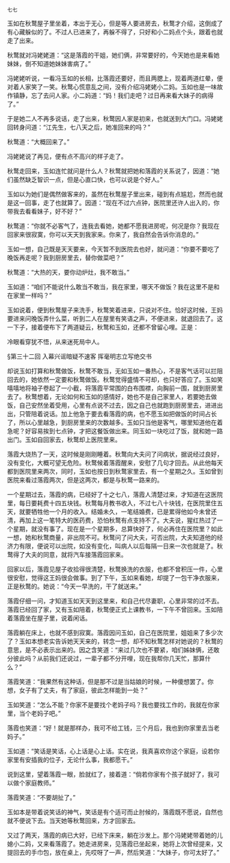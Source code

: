     七七 

   玉如在秋鹜屋子里坐着，本出于无心，但是等人要进房去，秋鹜才介绍，这倒成了有心藏躲似的了。不过人已进来了，再躲不得了，只好和小二妈点个头，跟着也就走了出来。

   秋鹜就对冯姥姥道：“这是落霞的干姐，她们俩，非常要好的，今天她也是来看她妹妹，倒不知道她妹妹害病了。”

   冯姥姥听说，一看冯玉如的长相，比落霞还要好，而且两腮上，现着两道红晕，便对着人家笑了一笑。秋鹜心慌意乱之间，没有介绍冯姥姥小二妈。玉如也是一味故作镇静，忘了去问人家。小二妈道：“妈！我们走吧？过日再来看大妹子的病得了。”

   于是她二人不再多说话，走了出来，秋鹜因人家是初来，也就送到大门口。冯姥姥回转身问道：“江先生，七八天之后，她准回来的吗？”

   秋鹜道：“大概回来了。”

   冯姥姥说了再见，便有点不高兴的样子走了。

   秋鹜走回来，玉如连忙就问是什么人？秋鹜就把她和落霞的关系说了，因道：“她们虽然缺乏智识一点，但是心直口快，也可以说是个好人。”

   玉如以为她们是偶然做客来的，虽然在秋鹜屋子里出来，碰到有点尴尬，然而也就是这一回事，走了也就算了。因道：“现在不过六点钟，医院里还许人出入的，你带我去看看妹子，好不好？”

   秋鹜道：“你就不必客气了，连我去看她，她都不愿我进房呢，何况是你？我现在回家来很寂寞，你可以天天到我家来。你来了，我自然会告诉你消息的。”

   玉如一想，自己既是天天要来，今天暂不到医院去也好，就问道：“你要不要吃了晚饭再走呢？我到厨房里去，替你做菜吧？”

   秋鹜道：“大热的天，要你动炉灶，我不敢当。”

   玉如道：“咱们不能说什么敢当不敢当，我在家里，哪天不做饭？我在这里不是和在家里一样吗？”

   玉如说着，便到秋鹜屋子来洗手，秋鹜笑着进来，只说对不住。恰好这时候，王妈要进来问晚饭弄什么菜，听到二人在屋里有笑语之声，不便进来，就退回去了。这一下子，接着便布下了两道疑云，秋鹜和玉如，还都不曾留心哩。正是：

   冷眼看穿犹不悟，从来迷死局中人。

   §第三十二回 入幕兴谣暗疑不速客 挥毫明志立写绝交书

   却说玉如打算和秋鹜做饭，秋鹜不敢当，无如玉如一番热心，不是客气话可以拦阻回去的，她依然一定要和秋鹜做饭。秋鹜觉得盛情不可却，也只好答应了。玉如笑嘻嘻地将袖子卷起了一小截，将落霞平常围的白布围襟，向胸前一围，就到厨房里去了。秋鹜想着，无论如何和玉如的感情好，她也不是自己家里人，若要她去做饭，自己安然坐着受用，心里有点说不过去，因之自己也就跑到厨房里去，进进出出，只管陪着说话。加上他急于要去看落霞的病，也不愿玉如把做饭的时间占长了，所以心里越急，到厨房里来的次数越多。玉如只当他是客气，哪里知道他在着急呢？好容易挨到七点钟，才把这餐饭做出来。同玉如一块吃过了饭，就和她一路出门。玉如自回家去，秋鹜却上医院里来。

   落霞大烧热了一天，这时候是刚刚睡着。秋鹜向大夫问了问病状，据说经过良好，没有变化，大概可望无危险。秋鹜候着落霞醒来，安慰了几句才回去。从此他每天都到医院里来两次，同时，玉如也按日到秋鹜家里去，有一个星期之久。玉如曾到医院来看过落霞两次，但是这两次，都是与秋鹜一路来的。

   一个星期过去，落霞的病，已经好了十之七八，落霞人清楚过来，才知道在这医院里，每日要耗费十四五块钱。秋鹜每月教书收入，不过七八十块钱，在医院里住五天，就要牺牲他一个月的收入。结婚未久，一笔结婚费，已是累得他如今未曾还清，再加上这一笔特大的医药费，恐怕秋鹜有点支持不了。大夫说，猩红热过了一个星期，就没有事了。现在是一个星期多，总算快好了，何必再住在医院里？如此一想，她和秋鹜商量，非出院不可。秋鹜问了问大夫，可否出院，大夫知道他的经济力有限，便说可以出院，如没有变化，叫病人以后每隔一日来一次也就是了。秋鹜得了大夫的同意，就将汽车接落霞回家来。

   回家以后，落霞见屋子收拾得很清楚，秋鹜换洗的衣服，也都不曾积压一件，心里很安慰，觉得这王妈很会做事。到了下午，玉如来看她，却提了一包干净衣服来，正是秋鹜的。她说：“今天一早洗的，干了就送来。”

   落霞仔细一问，才知道玉如天天到这里来，和自己代尽妻职，心里非常的过不去。落霞已经回了家，又有玉如陪着，秋鹜便正式上课教书，一下午不曾回来。玉如陪着落霞坐在屋子里，说着闲话。

   落霞躺在床上，也就不感到寂寞。落霞因问玉如，自己在医院里，姐姐来了多少次了？玉如本想老实告诉她天天来的，转念一想，却不知秋鹜怎样对她说的？秋鹜的意思，是不必表示出来的。因之含笑道：“来过几次也不要紧，咱们姊妹俩，还敢分彼此吗？从前我们还说过，一辈子都不分开哩，现在我帮你几天忙，那算什么？”

   落霞笑道：“我果然有这种话，但是那不过是当姑娘的时候，一种傻想罢了。你想，女子有了丈夫，有了家庭，彼此怎样能到一处？”

   玉如笑道：“怎么不能？你家不是要找个老妈子吗？我也要找工作的，我就在你家里，当个老妈子吧。”

   落霞也笑道：“好！就是那样办，我可不给工钱，三个月后，我也到你家里去当老妈子。”

   玉如道：“笑话是笑话，心上话是心上话。实在说，我真喜欢你这个家庭，设若你家里有安插我的位子，无论什么事，我都愿干。”

   说到这里，望着落霞一眼，脸就红了，接着道：“倘若你家有个孩子就好了，我可以做个家庭教师。”

   落霞笑道：“不要胡扯了。”

   玉如本是带着说笑话的神气，笑话是有个适可而止肘候的，落霞既不愿说，自然也就不便说下去。当天她等秋鹜回来，方才回家去。

   又过了两天，落霞的病已大好，已经下床来，躺在沙发上。那个冯姥姥带着她的儿媳小二妈，又来看落霞了。她走进房来，见落霞已坐起来，她将上次曾经提来，又提回去的手巾包，放在桌上，先哎呀了一声，然后笑道：“大妹子，你可太好了。”

